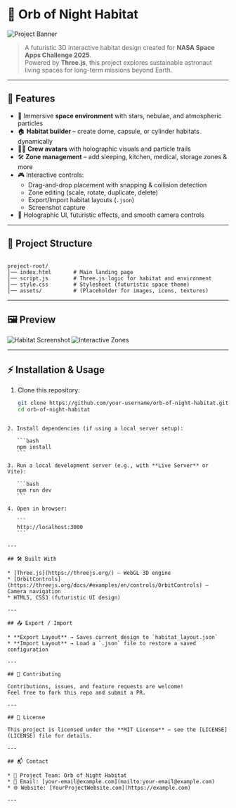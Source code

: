 # 🌌 Orb of Night Habitat

![Project Banner](./assets/banner.png) <!-- Placeholder: replace with your image -->

> A futuristic 3D interactive habitat design created for **NASA Space Apps Challenge 2025**.  
> Powered by **Three.js**, this project explores sustainable astronaut living spaces for long-term missions beyond Earth.

---

## 🚀 Features

- 🌠 Immersive **space environment** with stars, nebulae, and atmospheric particles  
- 🏠 **Habitat builder** – create dome, capsule, or cylinder habitats dynamically  
- 🧑‍🚀 **Crew avatars** with holographic visuals and particle trails  
- 🛠 **Zone management** – add sleeping, kitchen, medical, storage zones & more  
- 🎮 Interactive controls:
  - Drag-and-drop placement with snapping & collision detection
  - Zone editing (scale, rotate, duplicate, delete)
  - Export/Import habitat layouts (`.json`)
  - Screenshot capture  
- 🔮 Holographic UI, futuristic effects, and smooth camera controls  

---

## 📂 Project Structure

```

project-root/
│── index.html       # Main landing page
│── script.js        # Three.js logic for habitat and environment
│── style.css        # Stylesheet (futuristic space theme)
│── assets/          # (Placeholder for images, icons, textures)

````

---

## 🖼 Preview

![Habitat Screenshot](./assets/screenshot.png) <!-- Placeholder -->
![Interactive Zones](./assets/zones.png) <!-- Placeholder -->

---

## ⚡ Installation & Usage

1. Clone this repository:

   ```bash
   git clone https://github.com/your-username/orb-of-night-habitat.git
   cd orb-of-night-habitat
````

2. Install dependencies (if using a local server setup):

   ```bash
   npm install
   ```

3. Run a local development server (e.g., with **Live Server** or Vite):

   ```bash
   npm run dev
   ```

4. Open in browser:

   ```
   http://localhost:3000
   ```

---

## 🛠 Built With

* [Three.js](https://threejs.org/) – WebGL 3D engine
* [OrbitControls](https://threejs.org/docs/#examples/en/controls/OrbitControls) – Camera navigation
* HTML5, CSS3 (futuristic UI design)

---

## 📤 Export / Import

* **Export Layout** → Saves current design to `habitat_layout.json`
* **Import Layout** → Load a `.json` file to restore a saved configuration

---

## 🤝 Contributing

Contributions, issues, and feature requests are welcome!
Feel free to fork this repo and submit a PR.

---

## 📜 License

This project is licensed under the **MIT License** – see the [LICENSE](LICENSE) file for details.

---

## 📬 Contact

* 🌌 Project Team: Orb of Night Habitat
* 📧 Email: [your-email@example.com](mailto:your-email@example.com)
* 🌐 Website: [YourProjectWebsite.com](https://example.com)

---
